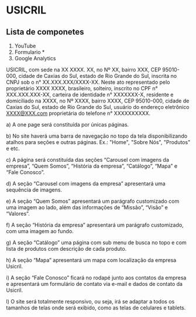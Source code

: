 # USICRIL
## Lista de componetes

1. YouTube
2. Formulario *
3. Google Analytics

USICRIL, com sede na XX XXXX. XX, no Nº XX, bairro XXX, CEP 95010-000, cidade de Caxias do Sul, estado de Rio Grande do Sul, inscrita no CNPJ sob o n° XX.XXX.XXX/XXXX-XX. Neste ato representado pelo proprietário XXXX XXXX, brasileiro, solteiro, inscrito no CPF n° XXX.XXX.XXX-XX, carteira de identidade n° XXXXXXX-X, residente e domiciliado na XXXX, no Nº XXXX, bairro XXXX, CEP 95010-000, cidade de Caxias do Sul, estado de Rio Grande do Sul, usuário do endereço eletrônico XXXX@XXX.com proprietária do telefone n° XXXXXXXXXX. 

a) A one page será constituída por únicas páginas.  

b) No site haverá uma barra de navegação no topo da tela disponibilizando atalhos para seções e outras páginas. Ex.: "Home", "Sobre Nós", "Produtos" e etc.  

c) A página será constituída das seções “Carousel com imagens da empresa”, “Quem Somos”, “História da empresa”, “Catálogo”, “Mapa” e “Fale Conosco”. 

d) A seção “Carousel com imagens da empresa” apresentará uma sequência de imagens.  

e) A seção “Quem Somos” apresentará um parágrafo customizado com uma imagem ao lado, além das informações de “Missão”, “Visão” e “Valores”.  

f) A seção “História da empresa” apresentará um parágrafo customizado, com uma imagem ao fundo.  

g) A seção “Catálogo” uma página com sub menu de busca no topo e com lista de produtos com descrição de cada produto.  

h) A seção “Mapa” apresentará um mapa com localização da empresa Usicril. 

i) A seção “Fale Conosco” ficará no rodapé junto aos contatos da empresa e apresentará um formulário de contato via e-mail e dados de contato da Usicril. 

l) O site será totalmente responsivo, ou seja, irá se adaptar a todos os tamanhos de telas onde será exibido, como as telas de celulares e tablets.  